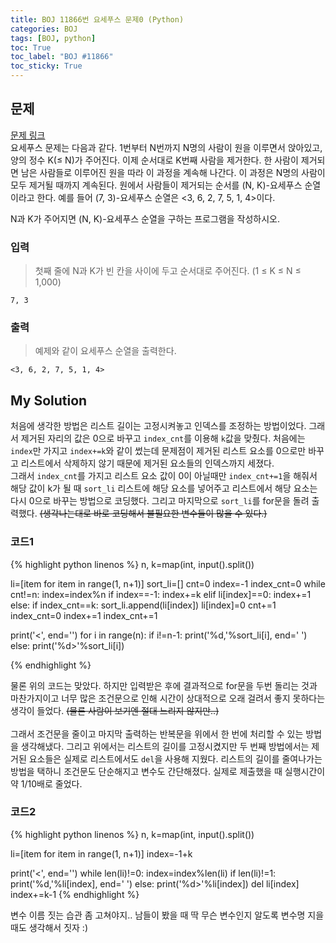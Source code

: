 ```yaml
---
title: BOJ 11866번 요세푸스 문제0 (Python)
categories: BOJ
tags: [BOJ, python]
toc: True
toc_label: "BOJ #11866"
toc_sticky: True
---
```


## 문제
[문제 링크](https://www.acmicpc.net/problem/11866)<br>
요세푸스 문제는 다음과 같다. 
1번부터 N번까지 N명의 사람이 원을 이루면서 앉아있고, 양의 정수 K(≤ N)가 주어진다. 이제 순서대로 K번째 사람을 제거한다. 한 사람이 제거되면 남은 사람들로 이루어진 원을 따라 이 과정을 계속해 나간다. 이 과정은 N명의 사람이 모두 제거될 때까지 계속된다. 원에서 사람들이 제거되는 순서를 (N, K)-요세푸스 순열이라고 한다. 예를 들어 (7, 3)-요세푸스 순열은 <3, 6, 2, 7, 5, 1, 4>이다.

N과 K가 주어지면 (N, K)-요세푸스 순열을 구하는 프로그램을 작성하시오.

### 입력
> 첫째 줄에 N과 K가 빈 칸을 사이에 두고 순서대로 주어진다. (1 ≤ K ≤ N ≤ 1,000)

    7, 3

### 출력
> 예제와 같이 요세푸스 순열을 출력한다.

    <3, 6, 2, 7, 5, 1, 4>

## My Solution
처음에 생각한 방법은 리스트 길이는 고정시켜놓고 인덱스를 조정하는 방법이었다. 그래서 제거된 자리의 값은 0으로 바꾸고 `index_cnt`를 이용해 `k`값을 맞췄다. 처음에는 `index`만 가지고 `index+=k`와 같이 썼는데 문제점이 제거된 리스트 요소를 0으로만 바꾸고 리스트에서 삭제하지 않기 때문에 제거된 요소들의 인덱스까지 세졌다. <br>그래서 `index_cnt`를 가지고 리스트 요소 값이 0이 아닐때만 `index_cnt+=1`을 해줘서 해당 값이 k가 될 때 `sort_li` 리스트에 해당 요소를 넣어주고 리스트에서 해당 요소는 다시 0으로 바꾸는 방법으로 코딩했다. 그리고 마지막으로 `sort_li`를 for문을 돌려 출력했다. <strike>(생각나는대로 바로 코딩해서 불필요한 변수들이 많을 수 있다.)</strike>
### 코드1
{% highlight python linenos %}
n, k=map(int, input().split())

li=[item for item in range(1, n+1)]
sort_li=[]
cnt=0
index=-1
index_cnt=0
while cnt!=n:
    index=index%n
    if index==-1:
        index+=k
    elif li[index]==0:
        index+=1
    else:
        if index_cnt==k:
            sort_li.append(li[index])
            li[index]=0
            cnt+=1
            index_cnt=0
        index+=1
        index_cnt+=1

print('<', end='')
for i in range(n):
    if i!=n-1:
        print('%d,'%sort_li[i], end=' ')
    else:
        print('%d>'%sort_li[i])

{% endhighlight %}

물론 위의 코드는 맞았다. 하지만 입력받은 후에 결과적으로 for문을 두번 돌리는 것과 마찬가지이고 너무 많은 조건문으로 인해 시간이 상대적으로 오래 걸려서 좋지 못하다는 생각이 들었다. <strike>(물론 사람이 보기엔 절대 느리지 않지만..)</strike>
<br><br>
그래서 조건문을 줄이고 마지막 출력하는 반복문을 위에서 한 번에 처리할 수 있는 방법을 생각해냈다. 그리고 위에서는 리스트의 길이를 고정시켰지만 두 번째 방법에서는 제거된 요소들은 실제로 리스트에서도 `del`을 사용해 지웠다. 리스트의 길이를 줄여나가는 방법을 택하니 조건문도 단순해지고 변수도 간단해졌다. 실제로 제출했을 때 실행시간이 약 1/10배로 줄었다.
### 코드2
{% highlight python linenos %}
n, k=map(int, input().split())

li=[item for item in range(1, n+1)]
index=-1+k

print('<', end='')
while len(li)!=0:
    index=index%len(li)
    if len(li)!=1:
        print('%d,'%li[index], end=' ')
    else:
        print('%d>'%li[index])
    del li[index]
    index+=k-1
{% endhighlight %}

변수 이름 짓는 습관 좀 고쳐야지.. 남들이 봤을 때 딱 무슨 변수인지 알도록 변수명 지을때도 생각해서 짓자 :)